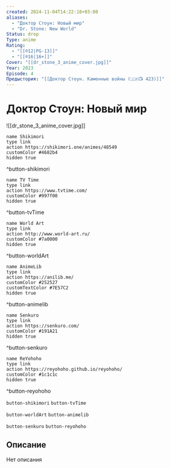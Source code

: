 ```yaml
---
created: 2024-11-04T14:22:18+03:00
aliases:
  - "Доктор Стоун: Новый мир"
  - "Dr. Stone: New World"
Status: drop
Type: anime
Rating:
  - "[[®️12|PG-13]]"
  - "[[®️16|16+]]"
Cover: "[[dr_stone_3_anime_cover.jpg]]"
Year: 2023
Episode: 4
Предыстория: "[[Доктор Стоун. Каменные войны (🇯🇵📺 423)]]"
---
```


# Доктор Стоун: Новый мир

![[dr_stone_3_anime_cover.jpg]]

```button
name Shikimori
type link
action https://shikimori.one/animes/48549
customColor #4682b4
hidden true
```
^button-shikimori

```button
name TV Time
type link
action https://www.tvtime.com/
customColor #997f00
hidden true
```
^button-tvTime

```button
name World Art
type link
action http://www.world-art.ru/
customColor #7a0000
hidden true
```
^button-worldArt

```button
name AnimeLib
type link
action https://anilib.me/
customColor #252527
customTextColor #7E57C2
hidden true
```
^button-animelib

```button
name Senkuro
type link
action https://senkuro.com/
customColor #191A21
hidden true
```
^button-senkuro

```button
name ReYohoho
type link
action https://reyohoho.github.io/reyohoho/
customColor #1c1c1c
hidden true
```
^button-reyohoho

`button-shikimori` `button-tvTime`

`button-worldArt` `button-animelib`

`button-senkuro` `button-reyohoho`

## Описание

Нет описания
